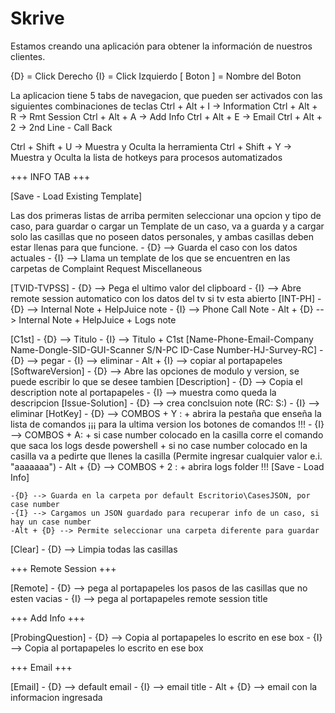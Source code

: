 # Skrive
Estamos creando una aplicación para obtener la información de nuestros clientes.

{D} = Click Derecho 
{I} = Click Izquierdo
[ Boton ] = Nombre del Boton



La aplicacion tiene 5 tabs de navegacion, que pueden ser activados con las siguientes combinaciones de teclas 
Ctrl + Alt + I -> Information
Ctrl + Alt + R -> Rmt Session
Ctrl + Alt + A -> Add Info
Ctrl + Alt + E -> Email
Ctrl + Alt + 2 -> 2nd Line - Call Back


Ctrl + Shift + U -> Muestra y Oculta la herramienta
Ctrl + Shift + Y -> Muestra y Oculta la lista de hotkeys para procesos automatizados

+++ INFO TAB +++

[Save - Load Existing Template]

Las dos primeras listas de arriba permiten seleccionar una opcion y tipo de caso, para guardar o cargar un Template de un caso, va a guarda y a cargar solo las casillas que no poseen datos personales, y ambas casillas deben estar llenas para que funcione.
    - {D} --> Guarda el caso con los datos actuales
    - {I} --> Llama un template de los que se encuentren en las carpetas de Complaint Request Miscellaneous


[TVID-TVPSS]
    - {D} --> Pega el ultimo valor del clipboard
    - {I} --> Abre remote session automatico con los datos del tv si tv esta abierto
[INT-PH] 
    - {D} --> Internal Note + HelpJuice note 
    - {I} --> Phone Call Note 
    - Alt + {D} --> Internal Note + HelpJuice + Logs note

[C1st]
    - {D} --> Titulo
    - {I} --> Titulo + C1st 
[Name-Phone-Email-Company Name-Dongle-SID-GUI-Scanner S/N-PC ID-Case Number-HJ-Survey-RC]
    - {D} -->  pegar
    - {I} -->  eliminar
    - Alt + {I} --> copiar al portapapeles 
[SoftwareVersion]
    - {D} -->  Abre las opciones de modulo y version, se puede escribir lo que se desee tambien
[Description]
    - {D} -->  Copia el description note al portapapeles
    - {I} --> muestra como queda la descripcion 
[Issue-Solution]
    - {D} -->  crea conclsuion note (RC: S:)
    - {I} --> eliminar
[HotKey]
    - {D} --> COMBOS + Y :
        + abrira la pestaña que enseña la lista de comandos ¡¡¡ para la ultima version los botones de comandos !!!
    - {I} --> COMBOS + A:
        + si case number colocado en la casilla corre el comando que saca los logs desde powershell
        + si no case number colocado en la casilla va a pedirte que llenes la casilla (Permite ingresar cualquier valor e.i. "aaaaaaa")
    - Alt + {D} --> COMBOS + 2 :
        + abrira logs folder !!!
[Save - Load Info]

    -{D} --> Guarda en la carpeta por default Escritorio\CasesJSON, por case number
    -{I} --> Cargamos un JSON guardado para recuperar info de un caso, si hay un case number 
    -Alt + {D} --> Permite seleccionar una carpeta diferente para guardar

[Clear]
    - {D} -->  Limpia todas las casillas


+++ Remote Session +++

[Remote]
    - {D} --> pega al portapapeles los pasos de las casillas que no esten vacias
    - {I} --> pega al portapapeles remote session title


+++ Add Info +++

[ProbingQuestion]
    - {D} --> Copia al portapapeles lo escrito en ese box
    - {I} --> Copia al portapapeles lo escrito en ese box


+++ Email +++

[Email]
    - {D} --> default email 
    - {I} --> email title
    - Alt + {D} --> email con la informacion ingresada
    










